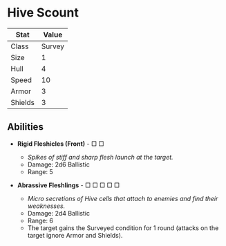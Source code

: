 # Hive Scount

| Stat            | Value  |
| --------------- | ------ |
| Class           | Survey |
| Size            | 1      |
| Hull            | 4      |
| Speed           | 10     |
| Armor           | 3      |
| Shields         | 3      |

## Abilities

- **Rigid Fleshicles (Front)** - □ □

  - *Spikes of stiff and sharp flesh launch at the target.*
  - Damage: 2d6 Ballistic
  - Range: 5

- **Abrassive Fleshlings** - □ □ □ □ □

  - *Micro secretions of Hive cells that attach to enemies and find their weaknesses.*
  - Damage: 2d4 Ballistic
  - Range: 6
  - The target gains the Surveyed condition for 1 round (attacks on the target ignore Armor and Shields).
